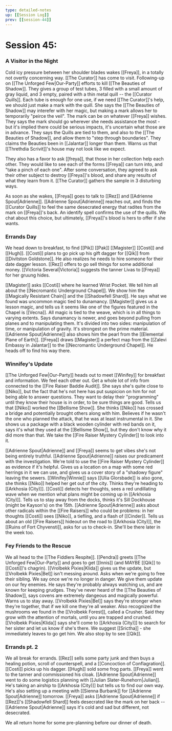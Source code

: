 ```yaml
---
type: detailed-notes
up: [[Session Log]]
prev: [[session-44]]
---
```


# Session 45: 

### A Visitor in the Night

Cold icy pressure between her shoulder blades wakes [[Freya]], in a totally not overtly concerning way. [[The Curator]] has come to visit. Following-up on [[The Unforged Few|Our-Party]] efforts to kill [[The Beauties of Shadow]]. They gives a group of test tubes, 3 filled with a small amount of gray liquid, and 3 empty, paired with a thin metal quill -- the [[Curator Quills]]. Each tube is enough for one use, if we need [[The Curator]]'s help, we should just make a mark with the quill. She says the [[The Beauties of Shadow]] may interefer with her magic, but making a mark allows her to temporarily "peirce the veil". The mark can be on whatever [[Freya]] wishes. They says the mark should go wherever she needs assistance the most - but it's implied there could be serious impacts, it's uncertain what those are in advance. They says the Quills are tied to them, and also to the [[The Beauties of Shadow]], and allow them to "step through boundaries". They claims the Beauties been in [[Jalantar]] longer than them. Warns us that [[Threthdia Scrivit]]'s house may not look like we expect. 

They also has a favor to ask [[freya]], that those in her collection help each other. They would like to see each of the forms [[Freya]] can turn into, and "take a pinch of each one". After some conversation, they agreed to ask their other subject to destroy [[Freya]]'s blood, and share any results of what they learn from it.  [[The Curator]] gathers the sample in 3 disturbing ways.

As soon as she wakes, [[Freya]] goes to talk to [[Rez]] and [[Adrienne Spout|Adrienne]]. [[Adrienne Spout|Adrienne]] reaches out, and finds the [[Curator Quills]] to feel the same desecrated energy that radites from the mark on [[Freya]]'s back. An identify spell confirms the use of the quills. We chat about this choice, but ultimately, [[Freya]]'s blood is hers to offer if she wants.

### Errands Day
We head down to breakfast, to find [[Pik]] [[Pak]] [[Magister]] [[Costi]] and [[Hugh]]. [[Costi]] plans to go pick up his gift dagger for [[Qik]] from [[Divitston Goldstone]]. He also realizes he needs to hire someone for their date dagger lesson. [[Rez]] offers to go sell things for some additional money. [[Victoria Several|Victoria]] suggests the tanner Livas to [[Freya]] for her gruung hides. 

[[Magister]] asks [[Costi]] where he learned Wrist Pocket. We tell him all about the [[Necromantic Underground Chapel]]. We show him the [[Magically Resistant Chain]] and the [[Shadowfell Shard]]. He says what we found was uncommon magic tied to dunamancy. [[Magister]] gives us a lesson magic, and tells us it seems like one of the figures featured in the Chapel is [[Vecna]]. All magic is tied to the weave, which is in all things to varying extents. Says dunamancy is newer, and goes beyond pulling from planes and to manipulating them. It's divided into two sides: manipulation of time, or manipulation of gravity. It's strongest on the prime material. [[Adrienne Spout|Adrienne]] also shows him the pearl from the [[Elemental Plane of Earth]]. [[Freya]] draws [[Magister]] a perfect map from the [[Zalevi Embassy in Jalantar]] to the [[Necromantic Underground Chapel]]. He heads off to find his way there. 

### Winnifey's Update
[[The Unforged Few|Our-Party]] heads out to meet [[Winifey]] for breakfast and information. We feel each other out. Get a whole lot of info from connected to the [[Fire Raiser Baddie Audit]]. She says she's quite close to [[Niko]], but the fact that he's not here has put suspicion on him for not being able to answer questions. They want to delay their "programming" until they know their house is in order, to be sure things are good. Tells us that [[Niko]] worked the [[Bellisme Show]]. She thinks [[Niko]] has crossed a bridge and potentially brought others along with him. Believes if he wasn't the one who planned the attack, that he was at least instrumental in it. She shows us a package with a black wooden cylinder with red bands on it, says it's what they used at the [[Bellisme Show]], but they don't know why it did more than that. We take the [[Fire Raiser Mystery Cylinder]] to look into it. 

[[Adrienne Spout|Adrienne]] and [[Freya]] seems to get vibes she's not being entirely truthful. [[Adrienne Spout|Adrienne]] raises our predicament with the investigation. We're told to use the [[Fire Raiser Mystery Cylinder]] as evidence if it's helpful. Gives us a location on a map with some red herrings in it we can use, and gives us a cover story of a "shadowy figure" leaving the sewers. [[Winifey|Winnie]] says [[Ulia Glorsbade]] is also gone, she thinks [[Niko]] helped her get out of the city. Thinks they're heading to [[Arkhosia (City)]].  [[Costi]] detects her thoughts, sees a red undillating wave when we mention what plans might be coming up in [[Arkhosia (City)]]. Tells us to stay away from the docks, thinks it's Sill Dockhouse (might be Kayson's) on the 15th.  [[Adrienne Spout|Adrienne]] asks about other radicals within the [[Fire Raisers]] who could be problems: in her thoughts [[Costi]] sees [[Niko]], a tiefling, and a flash of [[Cinder]]. Tells us about an old [[Fire Raisers]] hideout on the road to [[Arkhosia (City)]], the [[Ruins of Fort Chyvensti]], asks for us to check-in. She'll be there later in the week too. 

### Fey Friends to the Rescue
We all head to the [[The Fiddlers Respite]]. [[Pendra]] greets [[The Unforged Few|Our-Party]] and goes to get [[Innis]] (and MAYBE [[Qik]] to [[Costi]]'s chagrin). [[Vrolbekk Pixies|Klida]] gives us the update, but [[Vrolbekk Pixies|Bel]] isn't messing around. Asks when we're going to free their sibling. We say once we're no longer in danger. We give them update on our fey enemies. He says they're probably always watching us, and are known for keeping grudges. They've never heard of the [[The Beauties of Shadow]], says covens are extremely dangeous and magically powerful. Warns us to stay away. [[Vrolbekk Pixies|Bel]] says they're stronger when they're together, that if we kill one they're all weaker. Also recognized the mushrooms we found in the [[Vrolbekk Forest]], called a Crusher. Said they grow with the attention of mortals, until you are trapped and crushed. [[Vrolbekk Pixies|Klida]] says she'll come to [[Arkhosia (City)]] to search for her sister and let us know if she's there. We suggest [[Srictha]] - she immediately leaves to go get him. We also stop by to see [[Qik]]. 

### Errands pt. 2
We all break for errands. [[Rez]] sells some party junk and then buys a healing potion, scroll of counterspell, and a [[Concoction of Conflagration]]. [[Costi]] picks up his dagger. [[Hugh]] sold some frog parts. [[Freya]] went to the tanner and commissioned his cloak. [[Adrienne Spout|Adrienne]] went to do some logistics planning with [[Julian Slater-Runehorn|Julian]].  He's taking an airship to [[Arkhosia (City)]] but tells us to find our own way. He's also setting up a meeting with [[Sienna Burbank]] for [[Adrienne Spout|Adrienne]] tomorrow. [[Freya]] asks [[Adrienne Spout|Adrienne]] if [[Rez]]'s [[Shadowfell Shard]] feels desecrated like the mark on her back -- [[Adrienne Spout|Adrienne]] says it's cold and sad but different, not desecrated. 

We all return home for some pre-planning before our dinner of death. 